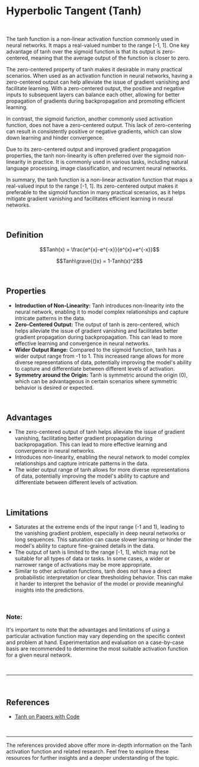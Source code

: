 # **Hyperbolic Tangent (Tanh)**

<br>

The tanh function is a non-linear activation function commonly used in neural networks. It maps a real-valued number to the range [-1, 1]. One key advantage of tanh over the sigmoid function is that its output is zero-centered, meaning that the average output of the function is closer to zero.

The zero-centered property of tanh makes it desirable in many practical scenarios. When used as an activation function in neural networks, having a zero-centered output can help alleviate the issue of gradient vanishing and facilitate learning. With a zero-centered output, the positive and negative inputs to subsequent layers can balance each other, allowing for better propagation of gradients during backpropagation and promoting efficient learning.

In contrast, the sigmoid function, another commonly used activation function, does not have a zero-centered output. This lack of zero-centering can result in consistently positive or negative gradients, which can slow down learning and hinder convergence.

Due to its zero-centered output and improved gradient propagation properties, the tanh non-linearity is often preferred over the sigmoid non-linearity in practice. It is commonly used in various tasks, including natural language processing, image classification, and recurrent neural networks.

In summary, the tanh function is a non-linear activation function that maps a real-valued input to the range [-1, 1]. Its zero-centered output makes it preferable to the sigmoid function in many practical scenarios, as it helps mitigate gradient vanishing and facilitates efficient learning in neural networks.

<br>

## **Definition**

$$Tanh(x) = \frac{e^{x}-e^{-x}}{e^{x}+e^{-x}}$$

$$Tanh\grave{(}x) = 1-Tanh(x)^2$$

<br>

## **Properties**

- **Introduction of Non-Linearity:** Tanh introduces non-linearity into the neural network, enabling it to model complex relationships and capture intricate patterns in the data.
- **Zero-Centered Output:** The output of tanh is zero-centered, which helps alleviate the issue of gradient vanishing and facilitates better gradient propagation during backpropagation. This can lead to more effective learning and convergence in neural networks.
- **Wider Output Range:** Compared to the sigmoid function, tanh has a wider output range from -1 to 1. This increased range allows for more diverse representations of data, potentially improving the model's ability to capture and differentiate between different levels of activation.
- **Symmetry around the Origin:** Tanh is symmetric around the origin (0), which can be advantageous in certain scenarios where symmetric behavior is desired or expected.

<br>

## **Advantages**

* The zero-centered output of tanh helps alleviate the issue of gradient vanishing, facilitating better gradient propagation during backpropagation. This can lead to more effective learning and convergence in neural networks.
* Introduces non-linearity, enabling the neural network to model complex relationships and capture intricate patterns in the data.
* The wider output range of tanh allows for more diverse representations of data, potentially improving the model's ability to capture and differentiate between different levels of activation.

<br>

## **Limitations**

* Saturates at the extreme ends of the input range (-1 and 1), leading to the vanishing gradient problem, especially in deep neural networks or long sequences. This saturation can cause slower learning or hinder the model's ability to capture fine-grained details in the data.
* The output of tanh is limited to the range [-1, 1], which may not be suitable for all types of data or tasks. In some cases, a wider or narrower range of activations may be more appropriate.
* Similar to other activation functions, tanh does not have a direct probabilistic interpretation or clear thresholding behavior. This can make it harder to interpret the behavior of the model or provide meaningful insights into the predictions.

<br>

### **Note:**

It's important to note that the advantages and limitations of using a particular activation function may vary depending on the specific context and problem at hand. Experimentation and evaluation on a case-by-case basis are recommended to determine the most suitable activation function for a given neural network.

<br>

---

<br>

## References

- [Tanh on Papers with Code](https://paperswithcode.com/method/tanh-activation)

<br>

---

The references provided above offer more in-depth information on the Tanh activation function and related research. Feel free to explore these resources for further insights and a deeper understanding of the topic.